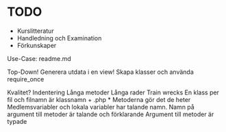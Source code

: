 TODO
====
* Kurslitteratur
* Handledning och Examination
* Förkunskaper



Use-Case: readme.md


Top-Down!
Generera utdata i en view!
Skapa klasser och använda require_once

Kvalitet?
Indentering 
Långa metoder
Långa rader
Train wrecks
En klass per fil och filnamn är klassnamn + .php *
Metoderna gör det de heter
Medlemsvariabler och lokala variabler har talande namn. 
Namn på argument till metoder är talande och förklarande
Argument till metoder är typade 
